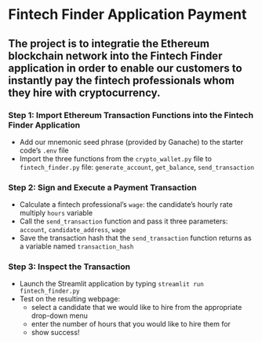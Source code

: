 # Fintech Finder Application Payment

## The project is to integratie the Ethereum blockchain network into the Fintech Finder application in order to enable our customers to instantly pay the fintech professionals whom they hire with cryptocurrency.

### Step 1: Import Ethereum Transaction Functions into the Fintech Finder Application
* Add our mnemonic seed phrase (provided by Ganache) to the starter code’s `.env` file
* Import the three functions from the `crypto_wallet.py` file to `fintech_finder.py` file: `generate_account`, `get_balance`, `send_transaction`

### Step 2: Sign and Execute a Payment Transaction
* Calculate a fintech professional’s `wage`: the candidate’s hourly rate multiply `hours` variable
* Call the `send_transaction` function and pass it three parameters: `account`, `candidate_address`, `wage`
* Save the transaction hash that the `send_transaction` function returns as a variable named `transaction_hash`

### Step 3: Inspect the Transaction
* Launch the Streamlit application by typing `streamlit run fintech_finder.py`
* Test on the resulting webpage:
  - select a candidate that we would like to hire from the appropriate drop-down menu
  - enter the number of hours that you would like to hire them for
  - show success!
    
    
  
